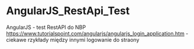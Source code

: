 # AngularJS_RestApi_Test
AngularJS - test RestAPI do NBP
https://www.tutorialspoint.com/angularjs/angularjs_login_application.htm - ciekawe rzykłady między innymi logowanie do straony
